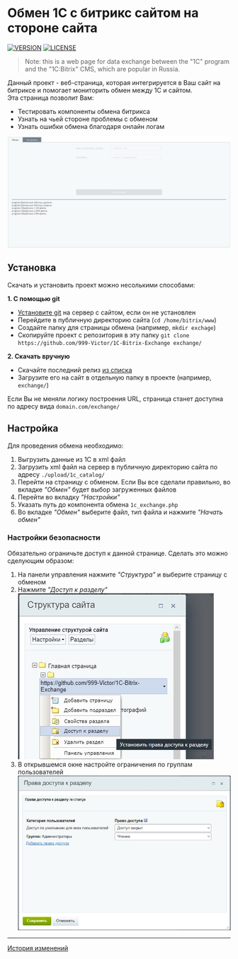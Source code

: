 # Обмен 1С с битрикс сайтом на стороне сайта

[![VERSION](https://img.shields.io/badge/version-1.0.0-blue?style=for-the-badge&logo=appveyor)](https://github.com/999-Victor/1C-Bitrix-Exchange)
[![LICENSE](https://img.shields.io/github/license/999-Victor/VSCode-Dark-Turquoise?style=for-the-badge&logo=appveyor&color=blue)](LICENSE.md)

> Note: this is a web page for data exchange between the "1C" program and the "1C:Bitrix" CMS, which are popular in Russia.

Данный проект - веб-страница, которая интегрируется в Ваш сайт на битриксе и помогает мониторить обмен между 1С и сайтом.  
Эта страница позволит Вам:
* Тестировать компоненты обмена битрикса
* Узнать на чьей стороне проблемы с обменом
* Узнать ошибки обмена благодаря онлайн логам

![interface](media/interface.jpg)

## Установка

Скачать и установить проект можно несолькими способами:

**1. С помощью git**
* [Установите git](https://git-scm.com/download/linux) на сервер с сайтом, если он не установлен
* Перейдите в публичную директорию сайта (`cd /home/bitrix/www`)
* Создайте папку для страницы обмена (например, `mkdir exchage`)
* Скопируйте проект с репозитория в эту папку `git clone https://github.com/999-Victor/1C-Bitrix-Exchange exchange/`

**2. Скачать вручную**
* Скачайте последний релиз [из списка](https://github.com/999-Victor/1C-Bitrix-Excange/releases)
* Загрузите его на сайт в отдельную папку в проекте (например, `exchange/`)

Если Вы не меняли логику построения URL, страница станет доступна по адресу вида `domain.com/exchange/`

## Настройка

Для проведения обмена необходимо:

1. Выгрузить данные из 1С в xml файл
2. Загрузить xml файл на сервер в публичную директорию сайта по адресу `./upload/1c_catalog/`
3. Перейти на страницу с обменом. Если Вы все сделали правильно, во вкладке *"Обмен"* будет выбор загруженных файлов
4. Перейти во вкладку *"Настройки"*
5. Указать путь до компонента обмена `1c_exchange.php`
6. Во вкладке *"Обмен"* выберите файл, тип файла и нажмите *"Начать обмен"*

### Настройки безопасности

Обязательно ограничьте доступ к данной странице. Сделать это можно сделующим образом:

1. На панели управления нажмите *"Структура"* и выберите страницу с обменом
2. Нажмите *"Доступ к разделу"*
![structure](media/security.jpg)
3. В открывшемся окне настройте ограничения по группам пользователей
![access](media/access.jpg)

* * *

[История изменений](CHANGELOG.md)
